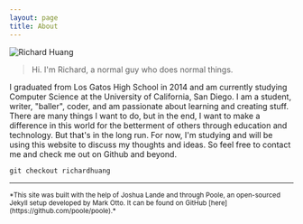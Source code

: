 ```yaml
---
layout: page
title: About
---
```


![Richard Huang](http://i.imgur.com/nAqMIA2.jpg)

>Hi. I'm Richard, a normal guy who does normal things.

I graduated from Los Gatos High School in 2014 and am currently studying 
Computer Science at the University of California, San Diego. I am a 
student, writer, "baller", coder, and am passionate about learning and 
creating stuff. There are many things I want to do, but in the end, I 
want to make a difference in this world for the betterment of others 
through education and technology. But that's in the long run. For now, 
I'm studying and will be using this website to discuss my thoughts and 
ideas. So feel free to contact me and check me out on Github and beyond.

`git checkout richardhuang`

---

<sub>
  *This site was built with the help of Joshua Lande and through Poole, 
  an open-sourced Jekyll setup developed by Mark Otto. It can be found 
  on GitHub [here](https://github.com/poole/poole).*
</sub>
